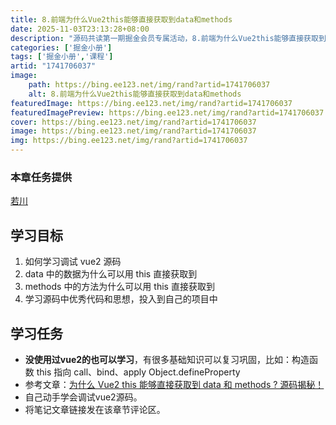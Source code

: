 ```yaml
---
title: 8.前端为什么Vue2this能够直接获取到data和methods
date: 2025-11-03T23:13:28+08:00
description: "源码共读第一期掘金会员专属活动，8.前端为什么Vue2this能够直接获取到data和methods"
categories: ['掘金小册']
tags: ['掘金小册','课程']
artid: "1741706037"
image:
    path: https://bing.ee123.net/img/rand?artid=1741706037
    alt: 8.前端为什么Vue2this能够直接获取到data和methods
featuredImage: https://bing.ee123.net/img/rand?artid=1741706037
featuredImagePreview: https://bing.ee123.net/img/rand?artid=1741706037
cover: https://bing.ee123.net/img/rand?artid=1741706037
image: https://bing.ee123.net/img/rand?artid=1741706037
img: https://bing.ee123.net/img/rand?artid=1741706037
---
```


### 本章任务提供
[若川](https://juejin.cn/user/1415826704971918)

## 学习目标

1.  如何学习调试 vue2 源码
1.  data 中的数据为什么可以用 this 直接获取到
1.  methods 中的方法为什么可以用 this 直接获取到
1.  学习源码中优秀代码和思想，投入到自己的项目中

## 学习任务

-   **没使用过vue2的也可以学习**，有很多基础知识可以复习巩固，比如：构造函数 this 指向 call、bind、apply Object.defineProperty
-   参考文章：[为什么 Vue2 this 能够直接获取到 data 和 methods ? 源码揭秘！](https://juejin.cn/post/7010920884789575711 "https://juejin.cn/post/7010920884789575711")
-   自己动手学会调试vue2源码。
-   将笔记文章链接发在该章节评论区。